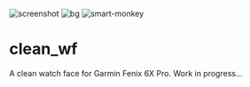 ![screenshot](https://user-images.githubusercontent.com/50113423/129477572-f5aeb71b-0f46-42cf-b20a-a1b621d95637.PNG)
![bg](https://user-images.githubusercontent.com/50113423/129477563-7c747189-b8d3-4525-8e33-2b9e71919733.png)
![smart-monkey](https://user-images.githubusercontent.com/50113423/129473624-1d1e4700-b440-4e26-8de6-4b535aaa9c9f.png)
# clean_wf
A clean watch face for Garmin Fenix 6X Pro. Work in progress...
